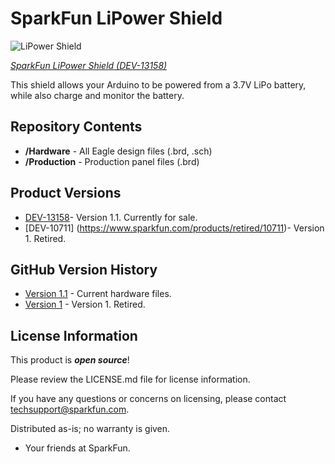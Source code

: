 SparkFun LiPower Shield
========================

![LiPower Shield](https://dlnmh9ip6v2uc.cloudfront.net/images/products/1/0/7/1/1/10711-01_i_ma.jpg)

[*SparkFun LiPower Shield (DEV-13158)*](https://www.sparkfun.com/products/13158)

This shield allows your Arduino to be powered from a 3.7V LiPo battery, while also charge and monitor the battery. 

Repository Contents
-------------------

* **/Hardware** - All Eagle design files (.brd, .sch)
* **/Production** - Production panel files (.brd)

Product Versions
----------------

* [DEV-13158](https://www.sparkfun.com/products/13158)- Version 1.1. Currently for sale.
* [DEV-10711] (https://www.sparkfun.com/products/retired/10711)- Version 1. Retired.

GitHub Version History
---------------
* [Version 1.1](https://github.com/sparkfun/LiPower-Shield/tree/V_1.1) - Current hardware files. 
* [Version 1](https://github.com/sparkfun/LiPower-Shield/tree/V_1) - Version 1. Retired. 

License Information
-------------------

This product is _**open source**_! 

Please review the LICENSE.md file for license information. 

If you have any questions or concerns on licensing, please contact techsupport@sparkfun.com.

Distributed as-is; no warranty is given.

- Your friends at SparkFun.